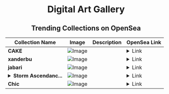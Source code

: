 <div align="center">

# Digital Art Gallery

## Trending Collections on OpenSea

| Collection Name                       | Image                                                                                     | Description                       | OpenSea Link                                                                                          |
|---------------------------------------|-------------------------------------------------------------------------------------------|-----------------------------------|--------------------------------------------------------------------------------------------------------|
| **CAKE** | ![Image](https://i.seadn.io/s/raw/files/1ddceddb40e38b8a046905a7ae98cc56.jpg?w=500&auto=format?w=200&auto=format) |  | <details><summary>Link</summary>[CAKE](https://opensea.io/collection/cake-8454)</details> |
| **xanderbu** | ![Image](https://i.seadn.io/s/raw/files/b18a3cac12ee43a391ff3d879d7e99d7.jpg?w=500&auto=format?w=200&auto=format) |  | <details><summary>Link</summary>[xanderbu](https://opensea.io/collection/xanderbu)</details> |
| **jabari** | ![Image](https://i.seadn.io/s/raw/files/87c77a26497625a329335dd44ee50837.jpg?w=500&auto=format?w=200&auto=format) |  | <details><summary>Link</summary>[jabari](https://opensea.io/collection/jabari-1)</details> |
| **<details><summary>Storm Ascendanc...</summary>Storm Ascendancy</details>** | ![Image](https://i.seadn.io/s/raw/files/d2a2006d66f00f07981645b8f94ba52a.jpg?w=500&auto=format?w=200&auto=format) |  | <details><summary>Link</summary>[Storm Ascendancy](https://opensea.io/collection/storm-ascendancy-3)</details> |
| **Chic** | ![Image](https://i.seadn.io/s/raw/files/b02bb1310bdd1ecdd284f7b26c4f6e9b.jpg?w=500&auto=format?w=200&auto=format) |  | <details><summary>Link</summary>[Chic](https://opensea.io/collection/chic-1676)</details> |

</div>